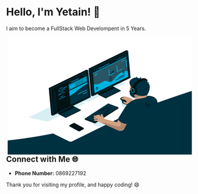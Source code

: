 # Hello, I'm Yetain! 👋

I aim to become a FullStack Web Develompent in 5 Years.


<img align="right" alt="GIF" src="https://github.com/DJWOMS/DJWOMS/blob/main/code.gif?raw=true" width="500" height="320" />


## Connect with Me 🌐
- **Phone Number:** 0869227192

Thank you for visiting my profile, and happy coding! 😄
